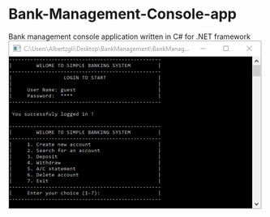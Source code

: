 # Bank-Management-Console-app
Bank management console application written in C# for .NET framework 
![GUI](/GUi.png)
